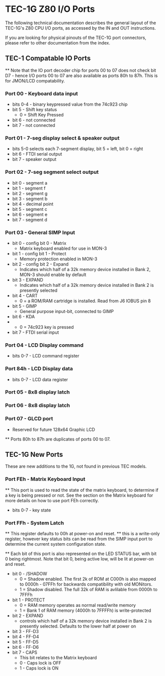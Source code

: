 # TEC-1G Z80 I/O Ports

The following technical documentation describes the general layout of the TEC-1G's Z80 CPU I/O ports, as accessed by the IN and OUT instructions.

If you are looking for physical pinouts of the TEC-1G port connectors, please refer to other documentation from the index.

## TEC-1 Compatable IO Ports

** Note that the IO port decoder chip for ports 00 to 07 does not check bit D7 - hence I/O ports 00 to 07 are also available as ports 80h to 87h. This is for JMON/LCD compatability.

### Port 00 - Keyboard data input
 - bits 0-4 - binary keypressed value from the 74c923 chip
 - bit 5 - Shift key status
     - 0 = Shift Key Pressed  
 - bit 6 - not connected
 - bit 7 - not connected

### Port 01 - 7-seg display select & speaker output
 - bits 5-0 selects each 7-segment display, bit 5 = left, bit 0 = right
 - bit  6 - FTDI serial output
 - bit  7 - speaker output

### Port 02 - 7-seg segment select output
 - bit 0 - segment a
 - bit 1 - segment f
 - bit 2 - segment g
 - bit 3 - segment b
 - bit 4 - decimal point
 - bit 5 - segment c
 - bit 6 - segment e
 - bit 7 - segment d

### Port 03 - General SIMP Input

 - bit 0 - config bit 0 - Matrix
     - Matrix keyboard enabled for use in MON-3
 - bit 1 - config bit 1 - Protect
     - Memory protection enabled in MON-3
 - bit 2 - config bit 2 - Expand
     - Indicates which half of a 32k memory device installed in Bank 2, MON-3 should enable by default
 - bit 3 - EXPAND
     - Indicates which half of a 32k memory device installed in Bank 2 is presently selected
 - bit 4 - CART
     - 0 = a ROM/RAM cartridge is installed. Read from J6 IOBUS pin 8
 - bit 5 - GIMP
     - General purpose input-bit, connected to GIMP
 - bit 6 - KDA
 -   - 0 = 74c923 key is pressed
 - bit 7 - FTDI serial input

### Port 04 - LCD Display command

 - bits 0-7 - LCD command register

### Port 84h - LCD Display data

 - bits 0-7 - LCD data register

### Port 05 - 8x8 display latch

### Port 06 - 8x8 display latch

### Port 07 - GLCD port
 - Reserved for future 128x64 Graphic LCD

** Ports 80h to 87h are duplicates of ports 00 to 07.

## TEC-1G New Ports

These are new additions to the 1G, not found in previous TEC models.

### Port FEh - Matrix Keyboard Input

** This port is used to read the state of the matrix keyboard, to determine if a key is being pressed or not. See the section on the Matrix keyboard for more details on how to use port FEh correctly.

 - bits 0-7 - key state

### Port FFh - System Latch

** This register defaults to 00h at power-on and reset.
** this is a write-only register, however key status bits can be read from the SIMP input port to determine the current system configuration state.

** Each bit of this port is also represented on the LED STATUS bar, with bit 0 being rightmost. Note that bit 0, being active low, will be lit at power-on and reset.

 - bit 0 - /SHADOW
     - 0 = Shadow enabled. The first 2k of ROM at C000h is also mapped to 0000h - 07FFh for backwards compatibility with old MONitors.
     - 1 = Shadow disabled. The full 32k of RAM is avlilable from 0000h to 7FFFh
 - bit 1 - PROTECT
     - 0 = RAM memory operates as normal read/write memory
     - 1 = Bank 1 of RAM memory (4000h to 7FFFFh) is write-protected
 - bit 2 - EXPAND
     - controls which half of a 32k memory device installed in Bank 2 is presently selected. Defaults to the lower half at power on
 - bit 3 - FF-D3
 - bit 4 - FF-D4
 - bit 5 - FF-D5
 - bit 6 - FF-D6
 - bit 7 - CAPS
     - This bit relates to the Matrix keyboard
     - 0 - Caps lock is OFF
     - 1 - Caps lock is ON

   
